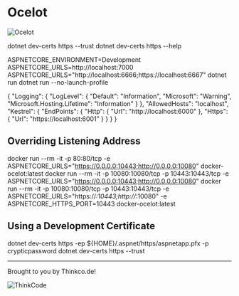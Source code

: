 # Ocelot

![Ocelot](https://camo.githubusercontent.com/c2118a418c5805c899903bc34fcdf471c9edf0d5/687474703a2f2f74687265656d616d6d616c732e636f6d2f696d616765732f6f63656c6f745f6c6f676f2e706e67)

dotnet dev-certs https --trust
dotnet dev-certs https --help

ASPNETCORE_ENVIRONMENT=Development
ASPNETCORE_URLS=http://localhost:7000
ASPNETCORE_URLS="http://localhost:6666;https://localhost:6667" dotnet run
dotnet run --no-launch-profile

{
  "Logging": {
    "LogLevel": {
      "Default": "Information",
      "Microsoft": "Warning",
      "Microsoft.Hosting.Lifetime": "Information"
    }
  },
  "AllowedHosts": "localhost",
  "Kestrel": {
    "EndPoints": {
        "Http": {
            "Url": "http://localhost:6000"
        },
        "Https": {
            "Url": "https://localhost:6001"
        }
    }
  }
}

## Overriding Listening Address
docker run --rm -it -p 80:80/tcp -e ASPNETCORE_URLS="https://0.0.0.0:10443;http://0.0.0.0:10080"  docker-ocelot:latest
docker run --rm -it -p 10080:10080/tcp -p 10443:10443/tcp -e ASPNETCORE_URLS="https://0.0.0.0:10443;http://0.0.0.0:10080"
docker run --rm -it -p 10080:10080/tcp -p 10443:10443/tcp -e ASPNETCORE_URLS="https://*:10443;http://*:10080" -e ASPNETCORE_HTTPS_PORT=10443 docker-ocelot:latest

## Using a Development Certificate
dotnet dev-certs https -ep ${HOME}/.aspnet/https/aspnetapp.pfx -p crypticpassword
dotnet dev-certs https --trust

---
Brought to you by Thinkco.de!

![ThinkCode](https://avatars2.githubusercontent.com/u/31565447?s=200) 